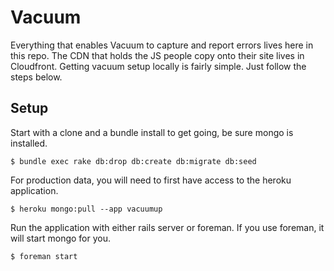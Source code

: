 # Vacuum
Everything that enables Vacuum to capture and report errors lives here in this repo. The CDN that holds the JS people copy onto their site lives in Cloudfront. Getting vacuum setup locally is fairly simple. Just follow the steps below.

## Setup
Start with a clone and a bundle install to get going, be sure mongo is installed.

	$ bundle exec rake db:drop db:create db:migrate db:seed
	
For production data, you will need to first have access to the heroku application.

	$ heroku mongo:pull --app vacuumup
	
Run the application with either rails server or foreman. If you use foreman, it will start mongo for you.

	$ foreman start